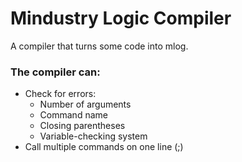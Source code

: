 # Mindustry Logic Compiler

A compiler that turns some code into mlog.

### The compiler can:
- Check for errors:
  - Number of arguments
  - Command name
  - Closing parentheses
  - Variable-checking system
- Call multiple commands on one line (;)